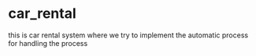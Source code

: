 # car_rental
this is car rental system where we try to implement the automatic process for handling the process
